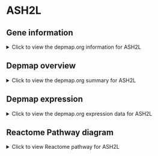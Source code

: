 <h1>ASH2L</h1>

<h2>Gene information</h2>
<details>
  <summary>Click to view the depmap.org information for ASH2L</summary>
  <iframe src="https://depmap.org/portal/gene/ASH2L?tab=about" style="border:none;width:100%;height:800px"></iframe>
</details>

<h2>Depmap overview</h2>
<details>
  <summary>Click to view the depmap.org summary for ASH2L</summary>
  <iframe src="https://depmap.org/portal/gene/ASH2L?tab=overview" style="border:none;width:100%;height:800px"></iframe>
</details>

<h2>Depmap expression</h2>
<details>
  <summary>Click to view the depmap.org expression data for ASH2L</summary>
  <iframe src="https://depmap.org/portal/gene/ASH2L?tab=characterization" style="border:none;width:100%;height:800px"></iframe>
</details>



<h2>Reactome Pathway diagram</h2>
<details>
  <summary>Click to view Reactome pathway for ASH2L</summary>
  <p>RUNX1 regulates genes involved in megakaryocyte differentiation and platelet function</p>
  <iframe src="https://reactome.org/PathwayBrowser/#/R-HSA-8936459" style="border:none;width:100%;height:800px"></iframe>
</details>



